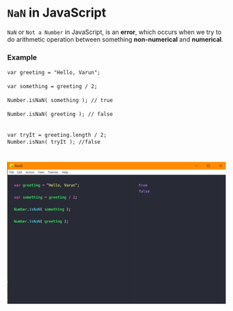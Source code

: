 # `NaN` in JavaScript

`NaN` or `Not a Number` in JavaScript, is an **error**, which occurs when we try to do arithmetic 
operation between something **non-numerical** and **numerical**.


### Example
    var greeting = "Hello, Varun";
    
    var something = greeting / 2;
    
    Number.isNaN( something ); // true
    
    Number.isNaN( greeting ); // false
    
    
    var tryIt = greeting.length / 2;
    Number.isNan( tryIt ); //false
    
    
# 

![NaN](../Assets/nan.png)

